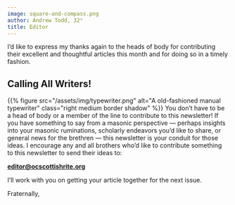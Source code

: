 ```yaml
---
image: square-and-compass.png
author: Andrew Todd, 32°
title: Editor
---
```


I’d like to express my thanks again to the heads of body for contributing their excellent and thoughtful articles this month and for doing so in a timely fashion.

## Calling All Writers!
{{% figure src="/assets/img/typewriter.png" alt="A old-fashioned manual typewriter" class="right medium border shadow" %}}
You don’t have to be a head of body or a member of the line to contribute to this newsletter! If you have something to say from a masonic perspective — perhaps insights into your masonic ruminations, scholarly endeavors you’d like to share, or general news for the brethren — this newsletter is your conduit for those ideas. I encourage any and all brothers who’d like to contribute something to this newsletter to send their ideas to:

**[editor@ocscottishrite.org](mailto:editor@ocscottishrite.org)**

I’ll work with you on getting your article together for the next issue.

Fraternally, 